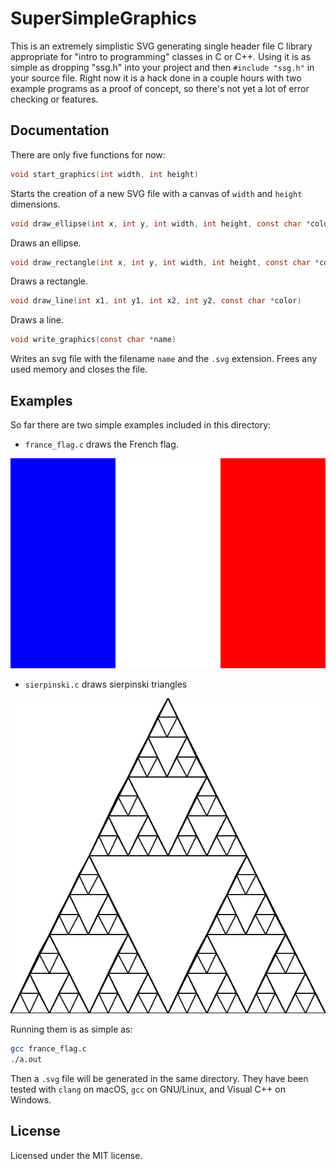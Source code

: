 # SuperSimpleGraphics
This is an extremely simplistic SVG generating single header file C library appropriate for "intro to programming" classes in C or C++. Using it is as simple as dropping "ssg.h" into your project and then `#include "ssg.h"` in your source file. Right now it is a hack done in a couple hours with two example programs as a proof of concept, so there's not yet a lot of error checking or features.

## Documentation
There are only five functions for now:

```C
void start_graphics(int width, int height)
```
Starts the creation of a new SVG file with a canvas of `width` and `height` dimensions.

```C
void draw_ellipse(int x, int y, int width, int height, const char *color)
```
Draws an ellipse.

```C
void draw_rectangle(int x, int y, int width, int height, const char *color)
```
Draws a rectangle.

```C
void draw_line(int x1, int y1, int x2, int y2, const char *color)
```
Draws a line.

```C
void write_graphics(const char *name)
```
Writes an svg file with the filename `name` and the `.svg` extension. Frees any used memory and closes the file.

## Examples
So far there are two simple examples included in this directory:
- `france_flag.c` draws the French flag. 

![French Flag](flag.svg)

- `sierpinski.c` draws sierpinski triangles 

![Sierpinski Triangles](sierpinski.svg)

Running them is as simple as:
```bash
gcc france_flag.c
./a.out
```
Then a `.svg` file will be generated in the same directory. They have been tested with `clang` on macOS, `gcc` on GNU/Linux, and Visual C++ on Windows.

## License
Licensed under the MIT license.

